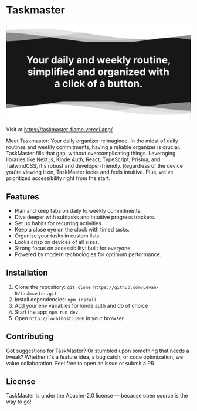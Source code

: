 # Taskmaster

![image not available](public/og-tag.png)

Visit at https://taskmaster-flame.vercel.app/

Meet Taskmaster: Your daily organizer reimagined. In the midst of daily routines and weekly commitments, having a reliable organizer is crucial. TaskMaster fills that gap, without overcomplicating things. Leveraging libraries like Next.js, Kinde Auth, React, TypeScript, Prisma, and TailwindCSS, it's robust and developer-friendly. Regardless of the device you're viewing it on, TaskMaster looks and feels intuitive. Plus, we've prioritized accessibility right from the start.

## Features
- Plan and keep tabs on daily to weekly commitments.
- Dive deeper with subtasks and intuitive progress trackers.
- Set up habits for recurring activities.
- Keep a close eye on the clock with timed tasks.
- Organize your tasks in custom lists.
- Looks crisp on devices of all sizes.
- Strong focus on accessibility: built for everyone.
- Powered by modern technologies for optimum performance.

## Installation
1. Clone the repository: `git clone https://github.com/Levan-D/taskmaster.git`
2. Install dependencies: `npm install`
3. Add your env variables for kinde auth and db of choice 
4. Start the app: `npm run dev`
5. Open `http://localhost:3000` in your browser

## Contributing
Got suggestions for TaskMaster? Or stumbled upon something that needs a tweak? Whether it's a feature idea, a bug catch, or code optimization, we value collaboration. Feel free to open an issue or submit a PR.

## License
TaskMaster is under the Apache-2.0 license — because open source is the way to go!
